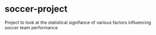 # soccer-project


Project to look at the statistical signifance of various factors influencing soccer team performance
